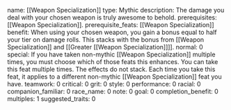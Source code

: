 name: [[Weapon Specialization]]
type: Mythic
description: The damage you deal with your chosen weapon is truly awesome to behold.
prerequisites: [[Weapon Specialization]].
prerequisite_feats: [[Weapon Specialization]]
benefit: When using your chosen weapon, you gain a bonus equal to half your tier on damage rolls. This stacks with the bonus from [[Weapon Specialization]] and [[Greater [[Weapon Specialization]]]].
normal: 0
special: If you have taken non-mythic [[Weapon Specialization]] multiple times, you must choose which of those feats this enhances. You can take this feat multiple times. The effects do not stack. Each time you take this feat, it applies to a different non-mythic [[Weapon Specialization]] feat you have.
teamwork: 0
critical: 0
grit: 0
style: 0
performance: 0
racial: 0
companion_familiar: 0
race_name: 0
note: 0
goal: 0
completion_benefit: 0
multiples: 1
suggested_traits: 0
